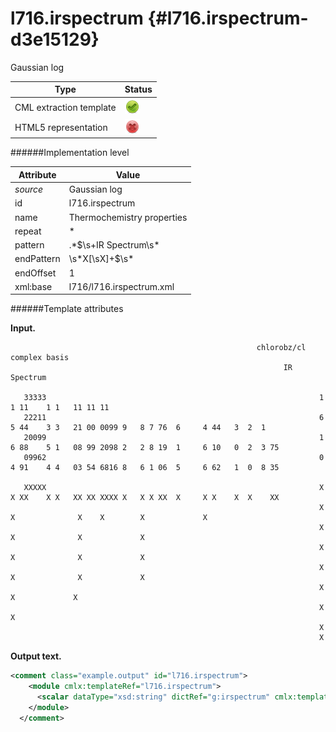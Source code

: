 # l716.irspectrum {#l716.irspectrum-d3e15129}

Gaussian log

| Type                                                                                                                                                                                                  | Status                                                                                                                                                                                                |
|----|----|
| CML extraction template                                                                                                                                                                               | ![](/imgs/Total.png)                                                                                                                                                                                  |
| HTML5 representation                                                                                                                                                                                  | ![](/imgs/None.png)                                                                                                                                                                                   |

######Implementation level

| Attribute                                                                                                                                                                                             | Value                                                                                                                                                                                                 |
|----|----|
| *source*                                                                                                                                                                                              | Gaussian log                                                                                                                                                                                          |
| id                                                                                                                                                                                                    | l716.irspectrum                                                                                                                                                                                       |
| name                                                                                                                                                                                                  | Thermochemistry properties                                                                                                                                                                            |
| repeat                                                                                                                                                                                                | \*                                                                                                                                                                                                    |
| pattern                                                                                                                                                                                               | .\*\$\\s+IR Spectrum\\s\*                                                                                                                                                                             |
| endPattern                                                                                                                                                                                            | \\s\*X\[\\sX\]+\$\\s\*                                                                                                                                                                                |
| endOffset                                                                                                                                                                                             | 1                                                                                                                                                                                                     |
| xml:base                                                                                                                                                                                              | l716/l716.irspectrum.xml                                                                                                                                                                              |

######Template attributes

**Input.**

                                                           chlorobz/cl complex basis
                                                                 IR Spectrum
     
       33333                                                             1 1 11    1 1   11 11 11                                        
       22211                                                             6 5 44    3 3   21 00 0099 9   8 7 76  6     4 44   3  2  1     
       20099                                                             1 6 88    5 1   08 99 2098 2   2 8 19  1     6 10   0  2  3 75  
       09962                                                             0 4 91    4 4   03 54 6816 8   6 1 06  5     6 62   1  0  8 35  
     
       XXXXX                                                             X X XX    X X   XX XX XXXX X   X X XX  X     X X    X  X    XX  
                                                                         X   X              X    X        X             X                
                                                                         X   X              X             X                              
                                                                         X   X              X             X                              
                                                                         X   X              X             X                              
                                                                         X                  X             X                              
                                                                         X                  X                                            
                                                                         X                                                               
                                                                         X                                                               
     
     

**Output text.**

```xml
<comment class="example.output" id="l716.irspectrum">
    <module cmlx:templateRef="l716.irspectrum">
      <scalar dataType="xsd:string" dictRef="g:irspectrum" cmlx:templateRef="discard">chlorobz/cl complex basis</scalar>
    </module>
  </comment>
```
